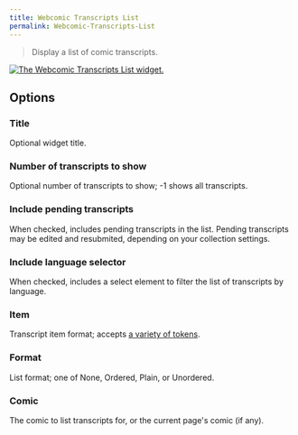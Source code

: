 ```yaml
---
title: Webcomic Transcripts List
permalink: Webcomic-Transcripts-List
---
```


> Display a list of comic transcripts.

[![The Webcomic Transcripts List widget.](srv/Webcomic-Transcripts-List.png)](srv/Webcomic-Transcripts-List.png)

## Options

### Title
Optional widget title.

### Number of transcripts to show
Optional number of transcripts to
show; -1 shows all transcripts.

### Include pending transcripts
When checked, includes pending
transcripts in the list. Pending transcripts may be edited and resubmited,
depending on your collection settings.

### Include language selector
When checked, includes a select element to
filter the list of transcripts by language.

### Item
Transcript item format; accepts
[a variety of tokens](get_webcomic_transcripts_list_item_tokens).

### Format
List format; one of None, Ordered, Plain, or Unordered.

### Comic
The comic to list transcripts for, or the current page's comic
(if any).
